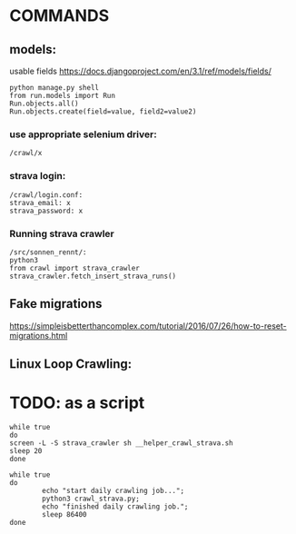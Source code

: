 # COMMANDS

## models:
usable fields
https://docs.djangoproject.com/en/3.1/ref/models/fields/

```
python manage.py shell
from run.models import Run
Run.objects.all()
Run.objects.create(field=value, field2=value2)
```


### use appropriate selenium driver: 
```/crawl/x```

### strava login:

```
/crawl/login.conf:
strava_email: x
strava_password: x
```

### Running strava crawler

```
/src/sonnen_rennt/:
python3
from crawl import strava_crawler
strava_crawler.fetch_insert_strava_runs()
```


## Fake migrations
https://simpleisbetterthancomplex.com/tutorial/2016/07/26/how-to-reset-migrations.html


## Linux Loop Crawling:
# TODO: as a script
```
while true
do
screen -L -S strava_crawler sh __helper_crawl_strava.sh
sleep 20
done
```
```
while true
do
        echo "start daily crawling job...";
        python3 crawl_strava.py;
        echo "finished daily crawling job.";
        sleep 86400
done
```